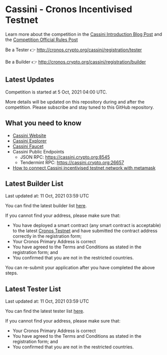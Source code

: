 # Cassini - Cronos Incentivised Testnet

Learn more about the competition in the [Cassini Introduction Blog Post](https://medium.com/crypto-org-chain/introducing-cassini-the-cronos-incentivised-testnet-fe11a42a623d) and the [Competition Official Rules Post](https://medium.com/crypto-org-chain/cassini-cronos-incentivised-testnet-competition-official-rules-official-rules-8555f6e2432f)

Be a Tester 👉 http://cronos.crypto.org/cassini/registration/tester

Be a Builder 👉 http://cronos.crypto.org/cassini/registration/builder

## Latest Updates

Competition is started at 5 Oct, 2021 04:00 UTC.

More details will be updated on this repository during and after the competition. Please subscribe and stay tuned to this GitHub repository.

## What you need to know

- [Cassini Website](https://cronos.crypto.org/cassini)
- [Cassini Explorer](https://cronos.crypto.org/cassini/explorer)
- [Cassini Faucet](https://cronos.crypto.org/cassini/faucet)
- Cassini Public Endpoints
  - JSON RPC: https://cassini.crypto.org:8545
  - Tendermint RPC: https://cassini.crypto.org:26657
- [How to connect Cassini incentivised testnet network with metamask](./cassini-network-info/README.md)

## Latest Builder List

Last updated at: 11 Oct, 2021 03:59 UTC

You can find the latest builder list [here](./builderList.csv).

If you cannot find your address, please make sure that:
- You have deployed a smart contract (any smart contract is acceptable) to the latest [Cronos Testnet](https://github.com/crypto-org-chain/cronos-testnets) and have submitted the contract address correctly in the registration form;
- Your Cronos Primary Address is correct
- You have agreed to the Terms and Conditions as stated in the registration form; and
- You confirmed that you are not in the restricted countries.

You can re-submit your application after you have completed the above steps.

## Latest Tester List

Last updated at: 11 Oct, 2021 03:59 UTC

You can find the latest tester list [here](./testerList.csv).

If you cannot find your address, please make sure that:
- Your Cronos Primary Address is correct
- You have agreed to the Terms and Conditions as stated in the registration form; and
- You confirmed that you are not in the restricted countries.
